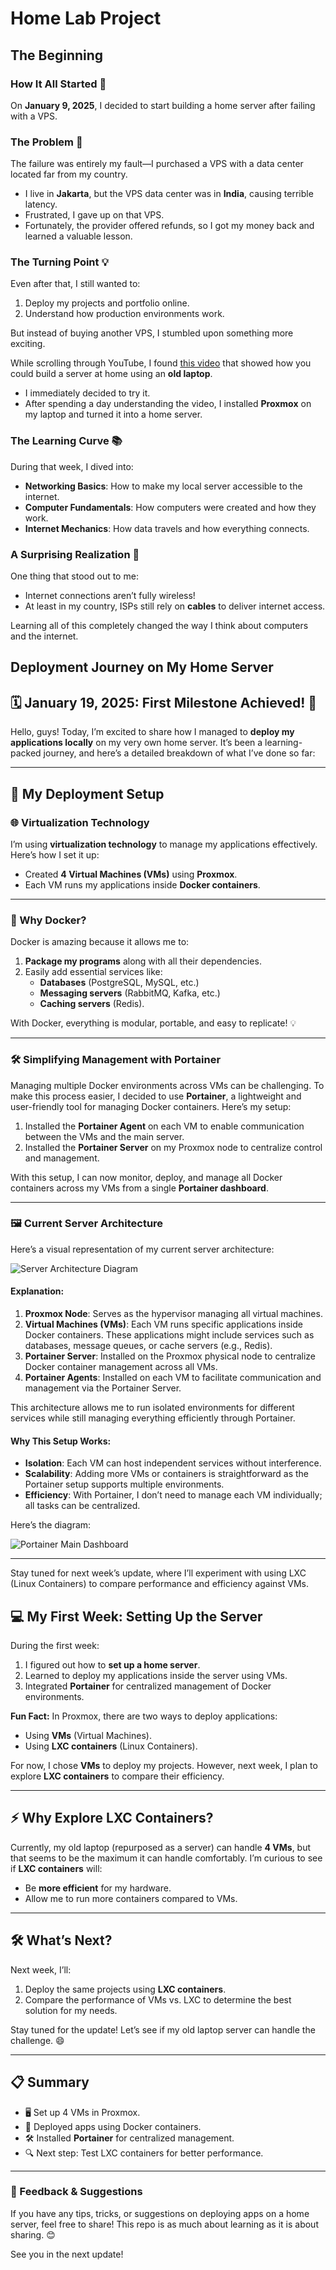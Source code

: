 # Home Lab Project

## The Beginning

### How It All Started 🚀  

On **January 9, 2025**, I decided to start building a home server after failing with a VPS.  

### The Problem 🤦  
The failure was entirely my fault—I purchased a VPS with a data center located far from my country.  
- I live in **Jakarta**, but the VPS data center was in **India**, causing terrible latency.  
- Frustrated, I gave up on that VPS.  
- Fortunately, the provider offered refunds, so I got my money back and learned a valuable lesson.  

### The Turning Point 💡  
Even after that, I still wanted to:  
1. Deploy my projects and portfolio online.  
2. Understand how production environments work.  

But instead of buying another VPS, I stumbled upon something more exciting.  

While scrolling through YouTube, I found [this video](https://www.youtube.com/watch?v=wMSxYOZMl0U&feature=youtu.be) that showed how you could build a server at home using an **old laptop**.  
- I immediately decided to try it.  
- After spending a day understanding the video, I installed **Proxmox** on my laptop and turned it into a home server.  

### The Learning Curve 📚  
During that week, I dived into:  
- **Networking Basics**: How to make my local server accessible to the internet.  
- **Computer Fundamentals**: How computers were created and how they work.  
- **Internet Mechanics**: How data travels and how everything connects.  

### A Surprising Realization 🤔  
One thing that stood out to me:  
- Internet connections aren’t fully wireless!  
- At least in my country, ISPs still rely on **cables** to deliver internet access.  

Learning all of this completely changed the way I think about computers and the internet.  

## Deployment Journey on My Home Server

## 🗓️ January 19, 2025: First Milestone Achieved! 🎉

Hello, guys! Today, I’m excited to share how I managed to **deploy my applications locally** on my very own home server. It’s been a learning-packed journey, and here’s a detailed breakdown of what I’ve done so far:

---

## 🚀 My Deployment Setup

### 🌐 Virtualization Technology
I’m using **virtualization technology** to manage my applications effectively. Here’s how I set it up:
- Created **4 Virtual Machines (VMs)** using **Proxmox**.
- Each VM runs my applications inside **Docker containers**.

---

### 🐳 Why Docker?  
Docker is amazing because it allows me to:
1. **Package my programs** along with all their dependencies.
2. Easily add essential services like:
   - **Databases** (PostgreSQL, MySQL, etc.)
   - **Messaging servers** (RabbitMQ, Kafka, etc.)
   - **Caching servers** (Redis).

With Docker, everything is modular, portable, and easy to replicate! 💡

---
### 🛠️ Simplifying Management with Portainer

Managing multiple Docker environments across VMs can be challenging. To make this process easier, I decided to use **Portainer**, a lightweight and user-friendly tool for managing Docker containers. Here’s my setup:  

1. Installed the **Portainer Agent** on each VM to enable communication between the VMs and the main server.  
2. Installed the **Portainer Server** on my Proxmox node to centralize control and management.  

With this setup, I can now monitor, deploy, and manage all Docker containers across my VMs from a single **Portainer dashboard**.  

---

### 🖼️ Current Server Architecture

Here’s a visual representation of my current server architecture:  

![Server Architecture Diagram](../images/server-architecture-week-1.png)  

#### Explanation:
1. **Proxmox Node**: Serves as the hypervisor managing all virtual machines.  
2. **Virtual Machines (VMs)**: Each VM runs specific applications inside Docker containers. These applications might include services such as databases, message queues, or cache servers (e.g., Redis).  
3. **Portainer Server**: Installed on the Proxmox physical node to centralize Docker container management across all VMs.  
4. **Portainer Agents**: Installed on each VM to facilitate communication and management via the Portainer Server.  

This architecture allows me to run isolated environments for different services while still managing everything efficiently through Portainer.  

#### Why This Setup Works:
- **Isolation**: Each VM can host independent services without interference.  
- **Scalability**: Adding more VMs or containers is straightforward as the Portainer setup supports multiple environments.  
- **Efficiency**: With Portainer, I don’t need to manage each VM individually; all tasks can be centralized.  

Here’s the diagram:  

![Portainer Main Dashboard](../images/portainer.png)  

---  
Stay tuned for next week’s update, where I’ll experiment with using LXC (Linux Containers) to compare performance and efficiency against VMs.  


## 💻 My First Week: Setting Up the Server

During the first week:
1. I figured out how to **set up a home server**.
2. Learned to deploy my applications inside the server using VMs.  
3. Integrated **Portainer** for centralized management of Docker environments.

**Fun Fact:** In Proxmox, there are two ways to deploy applications:
- Using **VMs** (Virtual Machines).
- Using **LXC containers** (Linux Containers).

For now, I chose **VMs** to deploy my projects. However, next week, I plan to explore **LXC containers** to compare their efficiency.

---

## ⚡ Why Explore LXC Containers?

Currently, my old laptop (repurposed as a server) can handle **4 VMs**, but that seems to be the maximum it can handle comfortably. I’m curious to see if **LXC containers** will:
- Be **more efficient** for my hardware.
- Allow me to run more containers compared to VMs.

---

## 🛠️ What’s Next?

Next week, I’ll:
1. Deploy the same projects using **LXC containers**.
2. Compare the performance of VMs vs. LXC to determine the best solution for my needs.

Stay tuned for the update! Let’s see if my old laptop server can handle the challenge. 😄

---

## 📋 Summary
- 🖥️ Set up 4 VMs in Proxmox.
- 🐳 Deployed apps using Docker containers.
- 🛠️ Installed **Portainer** for centralized management.
- 🔍 Next step: Test LXC containers for better performance.

---

### 🌟 Feedback & Suggestions
If you have any tips, tricks, or suggestions on deploying apps on a home server, feel free to share! This repo is as much about learning as it is about sharing. 😊

See you in the next update!
